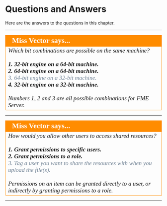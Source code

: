 # Questions and Answers #

Here are the answers to the questions in this chapter.

---

<!--Miss Vector Says Section-->

<table style="border-spacing: 0px">
<tr>
<td style="vertical-align:middle;background-color:darkorange;border: 2px solid darkorange">
<i class="fa fa-quote-left fa-lg fa-pull-left fa-fw" style="color:white;padding-right: 12px;vertical-align:text-top"></i>
<span style="color:white;font-size:x-large;font-weight: bold;font-family:serif">Miss Vector says...</span>
</td>
</tr>
<tr>
<td style="border: 1px solid darkorange">
<span style="font-family:serif; font-style:italic; font-size:larger">
Which bit combinations are possible on the same machine?
<br><br><span style="font-weight:bold">1. 32-bit engine on a 64-bit machine.</span>
<br><span style="font-weight:bold">2. 64-bit engine on a 64-bit machine.</span>
<br><span style="color:lightslategrey">3. 64-bit engine on a 32-bit machine.</span>
<br><span style="font-weight:bold">4. 32-bit engine on a 32-bit machine.</span>
<br><br> Numbers 1, 2 and 3 are all possible combinations for FME Server.
</span>
</td>
</tr>
</table>

---

<!--Miss Vector Says Section-->

<table style="border-spacing: 0px">
<tr>
<td style="vertical-align:middle;background-color:darkorange;border: 2px solid darkorange">
<i class="fa fa-quote-left fa-lg fa-pull-left fa-fw" style="color:white;padding-right: 12px;vertical-align:text-top"></i>
<span style="color:white;font-size:x-large;font-weight: bold;font-family:serif">Miss Vector says...</span>
</td>
</tr>
<tr>
<td style="border: 1px solid darkorange">
<span style="font-family:serif; font-style:italic; font-size:larger">
How would you allow other users to access shared resources?
<br><br><span style="font-weight:bold">1. Grant permissions to specific users.</span>
<br><span style="font-weight:bold">2. Grant permissions to a role.</span>
<br><span style="color:lightslategrey">3. Tag a user you want to share the resources with when you upload the file(s).</span>
<br><br>
Permissions on an item can be granted directly to a user, or indirectly by granting permissions to a role.

</span>
</td>
</tr>
</table>

---